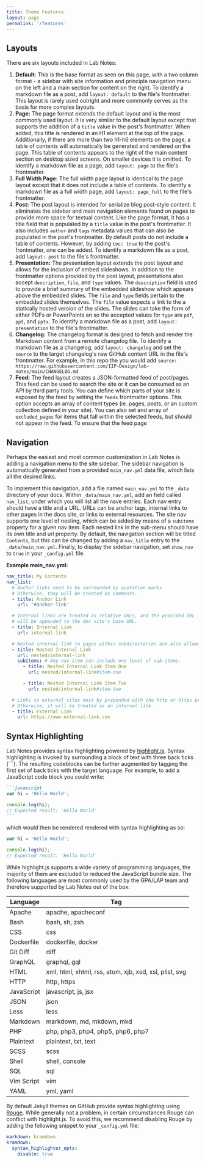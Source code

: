 ```yaml
---
title: Theme Features
layout: page
permalink: '/features'
---
```


## Layouts

There are six layouts included in Lab Notes:

1. **Default:** This is the base format as seen on this page, with a two column format - a sidebar with site information and principle navigation menu on the left and a main section for content on the right. To identify a markdown file as a post, add `layout: default` to the file's frontmatter. This layout is rarely used outright and more commonly serves as the basis for more complex layouts.
1. **Page:** The page format extends the default layout and is the most commonly used layout. It is very similar to the default layout except that supports the addition of a `title` value in the post's frontmatter. When added, this title is rendered in an H1 element at the top of the page. Additionally, if there are more than two h1-h6 elements on the page, a table of contents will automatically be generated and rendered on the page. This table of contents appears to the right of the main content section on desktop sized screens. On smaller devices it is omitted. To identify a markdown file as a page, add `layout: page` to the file's frontmatter.
1. **Full Width Page:** The full width page layout is identical to the page layout except that it does not include a table of contents. To identify a markdown file as a full width page, add `layout: page_full` to the file's frontmatter.
1. **Post:** The post layout is intended for serialize blog post-style content. It eliminates the sidebar and main navigation elements found on pages to provide more space for textual content. Like the page format, it has a title field that is populated by a `title` value in the post's frontmatter. It also includes `author` and `tags` metadata values that can also be populated in the post's frontmatter. By default posts do not include a table of contents. However, by adding `toc: true` to the post's frontmatter, one can be added. To identify a markdown file as a post, add `layout: post` to the file's frontmatter.
1. **Presentation:** The presentation layout extends the post layout and allows for the inclusion of embed slideshows. In addition to the frontmatter options provided by the post layout, presentations also accept `description`, `file`, and `type` values. The `description` field is used to provide a brief summary of the embedded slideshow which appears above the embedded slides. The `file` and `type` fields pertain to the embedded slides themselves. The `file` value expects a link to the a statically hosted version of the slides. The slides can take the form of either PDFs or PowerPoints an so the accepted values for `type` are `pdf`, `ppt`, and `pptx`. To identify a markdown file as a post, add `layout: presentation` to the file's frontmatter.
1. **Changelog:** The changelog format is designed to fetch and render the Markdown content from a remote changelog file. To identify a markdown file as a changelog, add `layout: changelog` and set the `source` to the target changelog's raw GitHub content URL in the file's frontmatter. For example, in this repo the you would add `source: https://raw.githubusercontent.com/IIP-Design/lab-notes/main/CHANGELOG.md`
1. **Feed:** The feed layout creates a JSON-formatted feed of post/pages. This feed can be used to search the site or it can be consumed as an API by third party tools. You can define which parts of your site is exposed by the feed by setting the `feeds` frontmatter options. This option accepts an array of content types (ie. pages, posts, or an custom collection defined in your site). You can also set and array of `excluded_pages` for items that fall within the selected feeds, but should not appear in the feed. To ensure that the feed page

## Navigation

Perhaps the easiest and most common customization in Lab Notes is adding a navigation menu to the site sidebar. The sidebar navigation is automatically generated from a provided `main_nav.yml` data file, which lists all the desired links.

To implement this navigation, add a file named `main_nav.yml` to the `_data` directory of your docs. Within `_data/main_nav.yml`, add an field called `nav_list`, under which you will list all the nave entries. Each nav entry should have a title and a URL. URLs can be anchor tags, internal links to other pages in the docs site, or links to external resources. The site nav supports one level of nesting, which can be added by means of a `subitems` property for a given nav item. Each nested link in the sub-menu should have its own title and url property. By default, the navigation section will be titled `Contents`, but this can be changed by adding a `nav_title` entry to the `_data/main_nav.yml`. Finally, to display the sidebar navigation, set `show_nav` to `true` in your `_config.yml` file.

**Example main_nav.yml:**

```yml
nav_title: My Contents
nav_list:
  # Anchor links need to be surrounded by quotation marks.
  # Otherwise, they will be treated as comments.
  - title: Anchor Link
    url: '#anchor-link'

  # Internal links are treated as relative URLs, and the provided URL
  # will be appended to the doc site's base URL.
  - title: Internal Link
    url: internal-link

  # Nested internal link to pages within subdirectories are also allowed.
  - title: Nested Internal Link
    url: nested/internal-link
    subitems: # Any nav item can include one level of sub-items.
      - title: Nested Internal Link Item One
        url: nested/internal-link#item-one

      - title: Nested Internal Link Item Two
        url: nested/internal-link#item-two

  # Links to external sites must by prepended with the http or https protocol.
  # Otherwise, it will be treated as an internal link.
  - title: External Link
    url: https://www.external-link.com
```

## Syntax Highlighting

Lab Notes provides syntax highlighting powered by [highlight.js](https://highlightjs.org/). Syntax highlighting is invoked by surrounding a block of text with three back ticks (```). The resulting codeblocks can be further augmented by tagging the first set of back ticks with the target language. For example, to add a JavaScript code block you could write:

````md
```javascript
var hi = 'Hello World';

console.log(hi);
// Expected result: 'Hello World'
```
````

which would then be rendered rendered with syntax highlighting as so:

```javascript
var hi = 'Hello World';

console.log(hi);
// Expected result: 'Hello World'
```

While highlight.js supports a wide variety of programming languages, the majority of them are excluded to reduced the JavaScript bundle size. The following languages are most commonly used by the GPA/LAP team and therefore supported by Lab Notes out of the box:

| Language   | Tag                                                    |
| ---------- | ------------------------------------------------------ |
| Apache     | apache, apacheconf                                     |
| Bash       | bash, sh, zsh                                          |
| CSS        | css                                                    |
| Dockerfile | dockerfile, docker                                     |
| Git Diff   | diff                                                   |
| GraphQL    | graphql, gql                                           |
| HTML       | xml, html, xhtml, rss, atom, xjb, xsd, xsl, plist, svg |
| HTTP       | http, https                                            |
| JavaScript | javascript, js, jsx                                    |
| JSON       | json                                                   |
| Less       | less                                                   |
| Markdown   | markdown, md, mkdown, mkd                              |
| PHP        | php, php3, php4, php5, php6, php7                      |
| Plaintext  | plaintext, txt, text                                   |
| SCSS       | scss                                                   |
| Shell      | shell, console                                         |
| SQL        | sql                                                    |
| Vim Script | vim                                                    |
| YAML       | yml, yaml                                              |

By default Jekyll themes on GitHub provide syntax highlighting using [Rouge](http://rouge.jneen.net/). While generally not a problem, in certain circumstances Rouge can conflict with highlight.js. To avoid this, we recommend disabling Rouge by adding the following snippet to your `_config.yml` file:

```yml
markdown: kramdown
kramdown:
  syntax_highlighter_opts:
    disable: true
```
